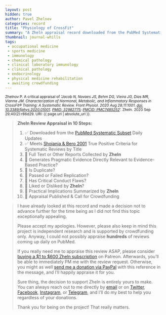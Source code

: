 ```yaml
---
layout: post
hidden: true
author: Pavel Zhelnov
categories: record
title: "Physiology of CrossFit"
summary: "A Zheln appraisal record downloaded from the PubMed Systematic Subset daily updates."
thumbnail: journal-whills
tags:
 - occupational medicine
 - sports medicine
 - immunology
 - chemical pathology
 - clinical laboratory immunology
 - clinical pathology
 - endocrinology
 - physical medicine rehabilitation
 - awaiting crowdfunding
---
```


<small id="citation">Zhelnov P. A critical appraisal of _‘Jacob N, Novaes JS, Behm DG, Vieira JG, Dias MR, Vianna JM. Characterization of Hormonal, Metabolic, and Inflammatory Responses in CrossFit® Training: A Systematic Review. Front Physiol. 2020 Aug 28;11:1001. [doi: 10.3389/fphys.2020.01001](https://doi.org/10.3389/fphys.2020.01001). [PMID: 32982775](https://pubmed.gov/32982775); [PMCID: PMC7485252](https://ncbi.nlm.nih.gov/pmc/PMC7485252)’._ Zheln. 2020 Sep 29;40(2):r86d29. URI: {{ page.url | absolute_url }}.</small>

> **Zheln Review Appraisal in 10 Steps:**
>
> 1. ✅ Downloaded from the [PubMed Systematic Subset](https://github.com/p1m-ortho/qs-global-ortho-search-queries/blob/global-sr-query/README.md) Daily Updates
> 2. ✅ Meets [Shojania & Bero 2001](https://www.researchgate.net/publication/11820967_Taking_Advantage_of_the_Explosion_of_Systematic_Reviews_An_Efficient_MEDLINE_Search_Strategy) True Positive Criteria for Systematic Reviews by Title
> 3. 🔄 Full Text or Other Reports Collected by **Zheln**
> 4. 🔄 Generates Pragmatic Evidence Directly Relevant to Evidence-Based Practice?
> 5. 🔄 Is Duplicate?
> 6. 🔄 Passed or Failed Replication?
> 7. 🔄 Has Critical Conduct Flaws?
> 8. 🔄 Liked or Disliked by **Zheln**?
> 9. 🔄 Practical Implications Summarized by **Zheln**
> 10. 🔄 Appraisal Published & Call for Crowdfunding

> I have already looked at this record and made a decision not to advance further for the time being as I did not find this topic exceptionally appealing.
>
> Please accept my apologies. However, please also keep in mind this project is independent research and is supported by crowdfunding only. Anyway, I could not possibly appraise **hundreds** of reviews coming up daily on PubMed.
> 
> If you really need me to appraise this review ASAP, please consider [buying a $1 to $600 Zheln subscription](https://patreon.com/zheln) on Patreon. Afterwards, you’ll be able to immediately PM me with the review request. Otherwise, you might as well [send me a donation via PayPal](https://paypal.me/pjelnov) with this reference in the message, and I’ll happily appraise it for you.
> 
> Sure thing, the decision to support Zheln is entirely yours to make. You can always reach out to me directly by [email](mailto:pavel@zheln.com) or on [Twitter](https://twitter.com/drzhelnov), [Facebook](https://facebook.com/drzhelnov), [Instagram](https://instagram.com/igzheln), or [Telegram](https://t.me/drzhelnov), and I’ll do my best to help you regardless of your donations.
> 
> Thank you for being on the project! That really matters.
